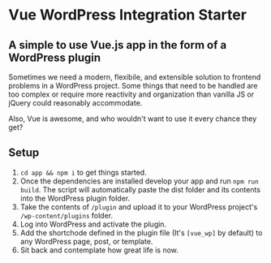 # Vue WordPress Integration Starter

## A simple to use Vue.js app in the form of a WordPress plugin

Sometimes we need a modern, flexibile, and extensible solution to frontend problems in a WordPress project. Some things that need to be handled are too complex or require more reactivity and organization than vanilla JS or jQuery could reasonably accommodate.

Also, Vue is awesome, and who wouldn't want to use it every chance they get?

## Setup

1. `cd app && npm i` to get things started.
2. Once the dependencies are installed develop your app and run `npm run build`. The script will automatically paste the dist folder and its contents into the WordPress plugin folder.
3. Take the contents of `/plugin` and upload it to your WordPress project's `/wp-content/plugins` folder.
4. Log into WordPress and activate the plugin.
5. Add the shortchode defined in the plugin file (It's `[vue_wp]` by default) to any WordPress page, post, or template.
6. Sit back and contemplate how great life is now.
